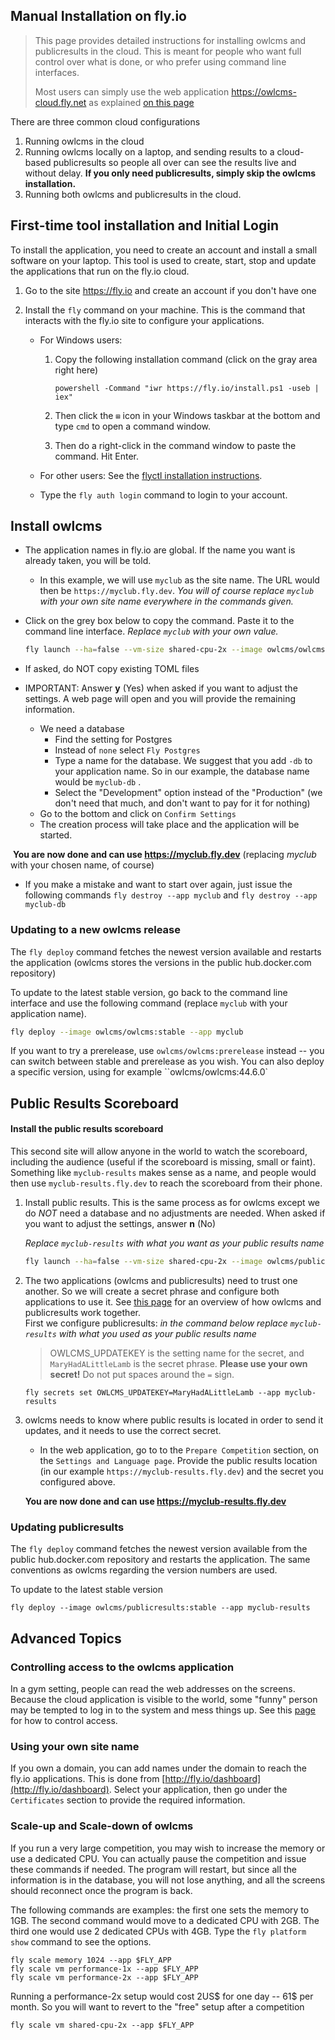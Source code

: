## Manual Installation on fly.io

> This page provides detailed instructions for installing owlcms and publicresults in the cloud.  This is meant for people who want full control over what is done, or who prefer using command line interfaces.
>
> Most users can simply use the web application  https://owlcms-cloud.fly.net  as explained [on this page](Fly)

There are three common cloud configurations

1. Running owlcms in the cloud
2. Running owlcms locally on a laptop, and sending results to a cloud-based publicresults so people all over can see the results live and without delay.  **If you only need publicresults, simply skip the owlcms installation.**
3. Running both owlcms and publicresults in the cloud.

## First-time tool installation and Initial Login

To install the application, you need to create an account and install a small software on your laptop.  This tool is used to create, start, stop and update the applications that run on the fly.io cloud.

1. Go to the site https://fly.io and create an account if you don't have one

2. Install the `fly` command on your machine. This is the command that interacts with the fly.io site to configure your applications.

      - For Windows users: 
      
         1. Copy the following installation command (click on the gray area right here)
      
            ```
            powershell -Command "iwr https://fly.io/install.ps1 -useb | iex"
            ```
         
         2. Then click the `⊞` icon in your Windows taskbar at the bottom and type `cmd` to open a command window.
         
         3. Then do a right-click in the command window to paste the command. Hit Enter.
         
      - For other users: See the [flyctl installation instructions](https://fly.io/docs/hands-on/install-flyctl/).  


   - Type the `fly auth login` command to login to your account.


## Install owlcms

- The application names in fly.io are global.  If the name you want is already taken, you will be told.

   - In this example, we will use `myclub` as the site name. The URL would then be `https://myclub.fly.dev`.  *You will of course replace `myclub` with your own site name everywhere in the commands given.*

- Click on the grey box below to copy the command.  Paste it to the command line interface.  *Replace `myclub` with your own value.*

   ```bash
   fly launch --ha=false --vm-size shared-cpu-2x --image owlcms/owlcms:stable --name myclub
   ```


- If asked, do NOT copy  existing TOML files
- IMPORTANT: Answer **y** (Yes) when asked if you want to adjust the settings.  A web page will open and you will provide the remaining information.
  - We need a database
    - Find the setting for Postgres
    - Instead of `none` select `Fly Postgres`
    - Type a name for the database. We suggest that you add `-db` to your application name. 
      So in our example, the database name would be `myclub-db` .
    - Select the "Development" option instead of the "Production" (we don't need that much, and don't want to pay for it for nothing)
  - Go to the bottom and click on `Confirm Settings`
  - The creation process will take place and the application will be started.


​	**You are now done and can use https://myclub.fly.dev** (replacing *myclub* with your chosen name, of course)

- If you make a mistake and want to start over again, just issue the following commands 
  `fly destroy --app myclub` and `fly destroy --app myclub-db`



### Updating to a new owlcms release

The `fly deploy` command fetches the newest version available and restarts the application (owlcms stores the versions in the public hub.docker.com repository)

To update to the latest stable version, go back to the command line interface and use the following command (replace `myclub` with your application name).   

```bash
fly deploy --image owlcms/owlcms:stable --app myclub
```

If you want to try a prerelease, use `owlcms/owlcms:prerelease` instead -- you can switch between stable and prerelease as you wish.
You can also deploy a specific version, using for example ``owlcms/owlcms:44.6.0`



## Public Results Scoreboard

#### Install the public results scoreboard

This second site will allow anyone in the world to watch the scoreboard, including the audience (useful if the scoreboard is missing, small or faint).   Something like `myclub-results` makes sense as a name, and people would then use `myclub-results.fly.dev` to reach the scoreboard from their phone.

1. Install public results.  This is the same process as for owlcms except we do *NOT* need a database and no adjustments are needed.
   When asked if you want to adjust the settings, answer **n** (No)

   *Replace `myclub-results` with what you want as your public results name*

   ```bash
   fly launch --ha=false --vm-size shared-cpu-2x --image owlcms/publicresults:stable --name myclub-results
   ```

2. The two applications (owlcms and publicresults) need to trust one another. So we will create a secret phrase and configure both applications to use it. See [this page](PublicResults) for an overview of how owlcms and publicresults work together.  
   First we configure publicresults: *in the command below replace `myclub-results` with what you used as your public results name*

   > OWLCMS_UPDATEKEY is the setting name for the secret, and `MaryHadALittleLamb` is the secret phrase.  **Please use your own secret!** Do not put spaces around the `=` sign. 

    ```
    fly secrets set OWLCMS_UPDATEKEY=MaryHadALittleLamb --app myclub-results
    ```

3. owlcms needs to know where public results is located in order to send it updates, and it needs to use the correct secret. 

   - In the web application, go to to the `Prepare Competition` section, on the `Settings and Language page`. Provide the public results location (in our example `https://myclub-results.fly.dev`) and the secret you configured above.

   **You are now done and can use https://myclub-results.fly.dev**

### Updating publicresults

The `fly deploy` command fetches the newest version available from the public hub.docker.com repository and restarts the application.  The same conventions as owlcms regarding the version numbers are used.

To update to the latest stable version

```
fly deploy --image owlcms/publicresults:stable --app myclub-results
```



## Advanced Topics

### Controlling access to the owlcms application

In a gym setting, people can read the web addresses on the screens.  Because the cloud application is visible to the world, some "funny" person may be tempted to log in to the system and mess things up.  See this [page](AdvancedSystemSettings) for how to control access.

### Using your own site name

If you own a domain, you can add names under the domain to reach the fly.io applications.  This is done from [http://fly.io/dashboard](http://fly.io/dashboard).  Select your application, then go under the `Certificates` section to provide the required information.

### Scale-up and Scale-down of owlcms

If you run a very large competition, you may wish to increase the memory or use a dedicated CPU.   You can actually pause the competition and issue these commands if needed.  The program will restart, but since all the information is in the database, you will not lose anything, and all the screens should reconnect once the program is back.

The following commands are examples: the first one sets the memory to 1GB. The second command would move to a dedicated CPU with 2GB. The third one would  use 2 dedicated CPUs with 4GB. Type the `fly platform show` command to see the options.

```
fly scale memory 1024 --app $FLY_APP
fly scale vm performance-1x --app $FLY_APP
fly scale vm performance-2x --app $FLY_APP
```

Running a performance-2x setup would cost 2US$ for one day -- 61$ per month.  So you will want to revert to the "free" setup after a competition

```
fly scale vm shared-cpu-2x --app $FLY_APP
```

